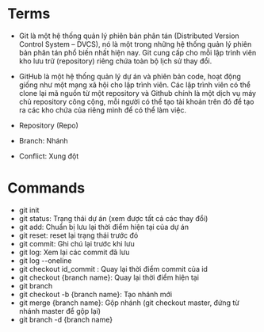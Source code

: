 # Terms

- Git là một hệ thống quản lý phiên bản phân tán (Distributed Version Control System – DVCS), nó là một trong những hệ thống quản lý phiên bản phân tán phổ biến nhất hiện nay. Git cung cấp cho mỗi lập trình viên kho lưu trữ (repository) riêng chứa toàn bộ lịch sử thay đổi.

- GitHub là một hệ thống quản lý dự án và phiên bản code, hoạt động giống như một mạng xã hội cho lập trình viên. Các lập trình viên có thể clone lại mã nguồn từ một repository và Github chính là một dịch vụ máy chủ repository công cộng, mỗi người có thể tạo tài khoản trên đó để tạo ra các kho chứa của riêng mình để có thể làm việc.

- Repository (Repo)
- Branch: Nhánh
- Conflict: Xung đột

# Commands

- git init
- git status: Trạng thái dự án (xem được tất cả các thay đổi)
- git add: Chuẩn bị lưu lại thời điểm hiện tại của dự án
- git reset: reset lại trạng thái trước đó
- git commit: Ghi chú lại trước khi lưu
- git log: Xem lại các commit đã lưu
- git log --oneline
- git checkout id_commit : Quay lại thời điểm commit của id
- git checkout {branch name}: Quay lại thời điểm hiện tại
- git branch
- git checkout -b {branch name}: Tạo nhánh mới
- git merge {branch name}: Gộp nhánh (git checkout master, đứng từ nhánh master để gộp lại)
- git branch -d {branch name}
